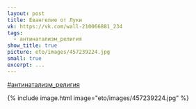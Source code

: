 ```yaml
---
layout: post
title: Евангелие от Луки
vk: https://vk.com/wall-210066881_234
tags:
  - антинатализм_религия
show_title: true
picture: eto/images/457239224.jpg
small: true
excerpt: ...
---
```

[#антинатализм_религия](poisk.html#антинатализм_религия)

{% include image.html image="eto/images/457239224.jpg" %}